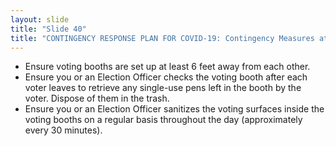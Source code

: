 ```yaml
---
layout: slide
title: "Slide 40"
title: "CONTINGENCY RESPONSE PLAN FOR COVID-19: Contingency Measures at the Voting Booths"
---
```


- Ensure voting booths are set up at least 6 feet away from each other.
- Ensure you or an Election Officer checks the voting booth after each voter leaves to retrieve any single-use pens left in the booth by the voter. Dispose of them in the trash.
- Ensure you or an Election Officer sanitizes the voting surfaces inside the voting booths on a regular basis throughout the day (approximately every 30 minutes).
